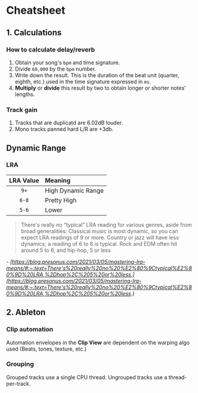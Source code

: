 # Cheatsheet



## 1. Calculations

### How to calculate delay/reverb

1. Obtain your song's `bpm` and time signature.
2. Divide `60,000` by the `bpm` number.
3. Write down the result. This is the duration of the beat unit (quarter, eighth, etc.) used in the time signature expressed in `ms`.
4. **Multiply** or **divide** this result by two to obtain longer or shorter notes' lengths.

### Track gain 

1. Tracks that are duplicatd are 6.02dB louder.
2. Mono tracks panned hard L/R are +3db.

## Dynamic Range

### LRA

|LRA Value|Meaning|
|:---:|:---|
|`9+`|High Dynamic Range| 
|`6-8`|Pretty High|
|`5-6`|Lower|

> There's really no “typical” LRA reading for various genres, aside from broad generalities: Classical music is most dynamic, so you can expect LRA readings of 9 or more. Country or jazz will have less dynamics; a reading of 6 to 8 is typical. Rock and EDM often hit around 5 to 6, and hip-hop, 5 or less

_- [https://blog.presonus.com/2021/03/05/mastering-lra-means/#:~:text=There's%20really%20no%20%E2%80%9Ctypical%E2%80%9D%20LRA,%2Dhop%2C%205%20or%20less.](https://blog.presonus.com/2021/03/05/mastering-lra-means/#:~:text=There's%20really%20no%20%E2%80%9Ctypical%E2%80%9D%20LRA,%2Dhop%2C%205%20or%20less.)_

## 2. Ableton

### Clip automation

Automation envelopes in the **Clip View** are dependent on the warping algo used (Beats, tones, texture, etc.)

### Grouping

Grouped tracks use a single CPU thread. Ungrouped tracks use a thread-per-track. 
